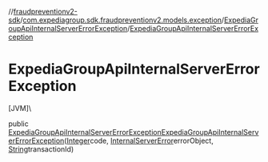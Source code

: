 //[fraudpreventionv2-sdk](../../../index.md)/[com.expediagroup.sdk.fraudpreventionv2.models.exception](../index.md)/[ExpediaGroupApiInternalServerErrorException](index.md)/[ExpediaGroupApiInternalServerErrorException](-expedia-group-api-internal-server-error-exception.md)

# ExpediaGroupApiInternalServerErrorException

[JVM]\

public [ExpediaGroupApiInternalServerErrorException](index.md)[ExpediaGroupApiInternalServerErrorException](-expedia-group-api-internal-server-error-exception.md)([Integer](https://docs.oracle.com/javase/8/docs/api/java/lang/Integer.html)code, [InternalServerError](../../com.expediagroup.sdk.fraudpreventionv2.models/-internal-server-error/index.md)errorObject, [String](https://docs.oracle.com/javase/8/docs/api/java/lang/String.html)transactionId)
